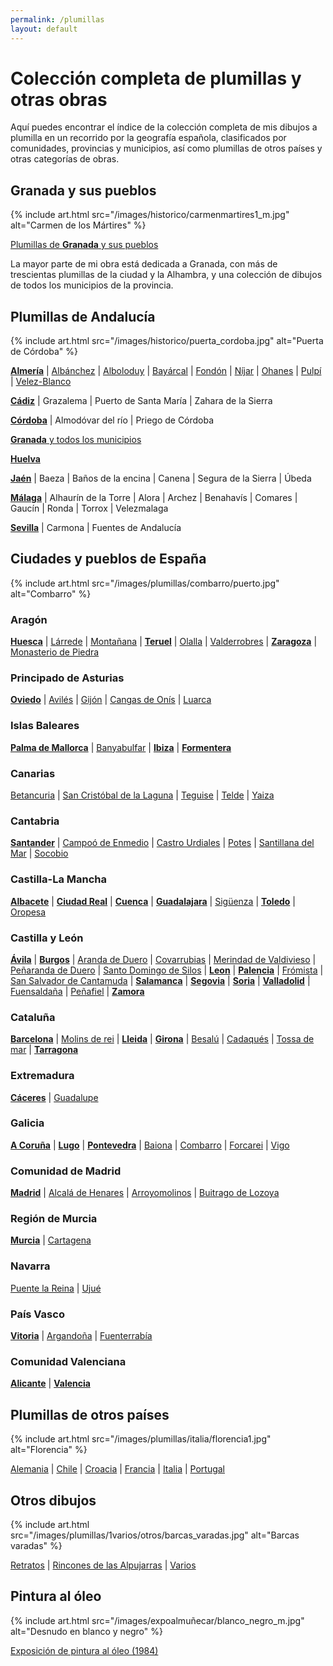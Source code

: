 ```yaml
---
permalink: /plumillas
layout: default
---
```

# Colección completa de plumillas y otras obras
Aquí puedes encontrar el índice de la colección completa de mis dibujos a plumilla en un recorrido por la geografía española, clasificados por comunidades, provincias y municipios, así como plumillas de otros países y otras categorías de obras.

## Granada y sus pueblos

{% include art.html src="/images/historico/carmenmartires1_m.jpg" alt="Carmen de los Mártires" %}

[Plumillas de __Granada__ y sus pueblos](/plumillas/granada)

La mayor parte de mi obra está dedicada a Granada, con más de trescientas plumillas de la ciudad y la Alhambra, y una colección de dibujos de todos los municipios de la provincia.

## Plumillas de Andalucía

{% include art.html src="/images/historico/puerta_cordoba.jpg" alt="Puerta de Córdoba" %}

__[Almería](/plumillas/andalucia/almeria/almeria)__
 | [Albánchez](/plumillas/andalucia/almeria/albanchez)
 | [Alboloduy](/plumillas/andalucia/almeria/alboloduy)
 | [Bayárcal](/plumillas/andalucia/almeria/bayarcal)
 | [Fondón](/plumillas/andalucia/almeria/fondon)
 | [Níjar](/plumillas/andalucia/almeria/comarca-nijar)
 | [Ohanes](/plumillas/andalucia/almeria/ohanes)
 | [Pulpí](/plumillas/andalucia/almeria/pulpi)
 | [Velez-Blanco](/plumillas/andalucia/almeria/velez-blanco)

__[Cádiz](/plumillas/andalucia/cadiz/cadiz)__
 | Grazalema
 | Puerto de Santa María
 | Zahara de la Sierra

__[Córdoba](/plumillas/andalucia/cordoba/cordoba)__
 | Almodóvar del río
 | Priego de Córdoba

[__Granada__ y todos los municipios](/plumillas/granada)

__[Huelva](/plumillas/andalucia/huelva/huelva)__

__[Jaén](/plumillas/andalucia/jaen/jaen)__
 | Baeza
 | Baños de la encina
 | Canena
 | Segura de la Sierra
 | Úbeda

__[Málaga](/plumillas/andalucia/malaga/malaga)__
 | Alhaurín de la Torre
 | Alora
 | Archez
 | Benahavís
 | Comares
 | Gaucín
 | Ronda
 | Torrox
 | Velezmalaga

__[Sevilla](/plumillas/andalucia/sevilla/sevilla)__
 | Carmona
 | Fuentes de Andalucía

## Ciudades y pueblos de España

{% include art.html src="/images/plumillas/combarro/puerto.jpg" alt="Combarro" %}

### Aragón
__[Huesca](/plumillas/aragon/huesca/huesca)__
 | [Lárrede](/plumillas/aragon/huesca/larrede)
 | [Montañana](/plumillas/aragon/huesca/montanana)
 | __[Teruel](/plumillas/aragon/teruel/teruel)__
 | [Olalla](/plumillas/aragon/teruel/olalla)
 | [Valderrobres](/plumillas/aragon/teruel/valderrobres)
 | __[Zaragoza](/plumillas/aragon/zaragoza/zaragoza)__
 | [Monasterio de Piedra](/plumillas/aragon/zaragoza/monasterio-de-piedra)

### Principado de Asturias
__[Oviedo](/plumillas/asturias/oviedo)__
 | [Avilés](/plumillas/asturias/aviles)
 | [Gijón](/plumillas/asturias/gijon)
 | [Cangas de Onís](/plumillas/asturias/cangas-de-onis)
 | [Luarca](/plumillas/asturias/luarca)

### Islas Baleares
 __[Palma de Mallorca](/plumillas/baleares/mallorca/palma)__
  | [Banyabulfar](/plumillas/baleares/mallorca/banyabulfar)
  | __[Ibiza](/plumillas/baleares/ibiza/ibiza)__
  | __[Formentera](/plumillas/baleares/formentera/formentera)__

### Canarias
[Betancuria](/plumillas/canarias/fuerteventura/betancuria)
 | [San Cristóbal de la Laguna](/plumillas/canarias/tenerife/san-cristobal-laguna)
 | [Teguise](/plumillas/canarias/lanzarote/teguise)
 | [Telde](/plumillas/canarias/gran-canaria/telde)
 | [Yaiza](/plumillas/canarias/lanzarote/yaiza)

### Cantabria
__[Santander](/plumillas/cantabria/santander)__
 | [Campoó de Enmedio](/plumillas/cantabria/campoo-de-enmedio)
 | [Castro Urdiales](/plumillas/cantabria/castro-uridales)
 | [Potes](/plumillas/cantabria/potes)
 | [Santillana del Mar](/plumillas/cantabria/santillana-del-mar)
 | [Socobio](/plumillas/cantabria/socobio)

### Castilla-La Mancha
__[Albacete](/plumillas/castilla-la-mancha/albacete/albacete)__
 | __[Ciudad Real](/plumillas/castilla-la-mancha/ciudad-real/ciudad-real)__
 | __[Cuenca](/plumillas/castilla-la-mancha/cuenca/cuenca)__
 | __[Guadalajara](/plumillas/castilla-la-mancha/guadalajara/guadalajara)__
 | [Sigüenza](/plumillas/castilla-la-mancha/guadalajara/siguenza)
 | __[Toledo](/plumillas/castilla-la-mancha/toledo/toledo)__
 | [Oropesa](/plumillas/castilla-la-mancha/toledo/oropesa)

### Castilla y León
 __[Ávila](/plumillas/castilla-leon/avila/avila)__
 | __[Burgos](/plumillas/castilla-leon/burgos/burgos)__
 | [Aranda de Duero](/plumillas/castilla-leon/burgos/aranda-de-duero)
 | [Covarrubias](/plumillas/castilla-leon/burgos/covarrubias)
 | [Merindad de Valdivieso](/plumillas/castilla-leon/burgos/merindad-de-valdivieso)
 | [Peñaranda de Duero](/plumillas/castilla-leon/burgos/penaranda-de-duero)
 | [Santo Domingo de Silos](/plumillas/castilla-leon/burgos/santo-domingo-silos)
 | __[Leon](/plumillas/castilla-leon/leon/leon)__
 | __[Palencia](/plumillas/castilla-leon/palencia/palencia)__
 | [Frómista](/plumillas/castilla-leon/palencia/fromista)
 | [San Salvador de Cantamuda](/plumillas/castilla-leon/palencia/san-salvador-cantamuda)
 | __[Salamanca](/plumillas/castilla-leon/salamanca/salamanca)__
 | __[Segovia](/plumillas/castilla-leon/segovia/segovia)__
 | __[Soria](/plumillas/castilla-leon/soria/soria)__
 | __[Valladolid](/plumillas/castilla-leon/valladolid/valladolid)__
 | [Fuensaldaña](/plumillas/castilla-leon/valladolid/fuensaldana)
 | [Peñafiel](/plumillas/castilla-leon/valladolid/penafiel)
 | __[Zamora](/plumillas/castilla-leon/zamora/zamora)__

### Cataluña
__[Barcelona](/plumillas/catalunya/barcelona/barcelona)__
 | [Molins de rei](/plumillas/catalunya/barcelona/molins-de-rei)
 | __[Lleida](/plumillas/catalunya/lleida/lleida)__
 | __[Girona](/plumillas/catalunya/girona/girona)__
 | [Besalú](/plumillas/catalunya/girona/besalu)
 | [Cadaqués](/plumillas/catalunya/girona/cadaques)
 | [Tossa de mar](/plumillas/catalunya/girona/tossa-de-mar)
 | __[Tarragona](/plumillas/catalunya/taragona/tarragona)__

### Extremadura
__[Cáceres](/plumillas/extremadura/caceres/caceres)__
 | [Guadalupe](/plumillas/extremadura/caceres/guadalupe)

### Galicia
__[A Coruña](/plumillas/galicia/a-coruna/a-coruna)__
 | __[Lugo](/plumillas/galicia/lugo/lugo)__
 | __[Pontevedra](/plumillas/galicia/pontevedra/pontevedra)__
 | [Baiona](/plumillas/galicia/pontevedra/baiona)
 | [Combarro](/plumillas/galicia/pontevedra/combarro)
 | [Forcarei](/plumillas/galicia/pontevedra/foncarei)
 | [Vigo](/plumillas/galicia/pontevedra/vigo)

### Comunidad de Madrid
__[Madrid](/plumillas/madrid/madrid)__
 | [Alcalá de Henares](/plumillas/madrid/alcala-de-henares)
 | [Arroyomolinos](/plumillas/madrid/arroyomolinos)
 | [Buitrago de Lozoya](/plumillas/madrid/buitrago-de-lozoya)

### Región de Murcia
 __[Murcia](/plumillas/murcia/murcia)__
  | [Cartagena](/plumillas/murcia/cartagena)

### Navarra
[Puente la Reina](/plumillas/navarra/puente-la-reina)
 | [Ujué](/plumillas/navarra-ujue)

### País Vasco
__[Vitoria](/plumillas/pais-vasco/alava/vitoria)__
  | [Argandoña](/plumillas/pais-vasco/alava/argandona)
  | [Fuenterrabía](/plumillas/pais-vasco/guipuzcoa/fuenterrabia)

### Comunidad Valenciana
__[Alicante](/plumillas/comunidad-valenciana/alicante/alicante)__
 | __[Valencia](/plumillas/comunidad-valenciana/valencia/valencia)__

## Plumillas de otros países

{% include art.html src="/images/plumillas/italia/florencia1.jpg" alt="Florencia" %}

[Alemania](/plumillas/alemania)
 | [Chile](/plumillas/chile)
 | [Croacia](/plumillas/croacia)
 | [Francia](/plumillas/francia)
 | [Italia](/plumillas/italia)
 | [Portugal](/plumillas/portugal)

## Otros dibujos

{% include art.html src="/images/plumillas/1varios/otros/barcas_varadas.jpg" alt="Barcas varadas" %}

[Retratos](/plumillas/retratos)
 | [Rincones de las Alpujarras](/plumillas/alpujarras)
 | [Varios](/plumillas/varios)


## Pintura al óleo

{% include art.html src="/images/expoalmuñecar/blanco_negro_m.jpg" alt="Desnudo en blanco y negro" %}

[Exposición de pintura al óleo (1984)](/expo-almuñecar)
